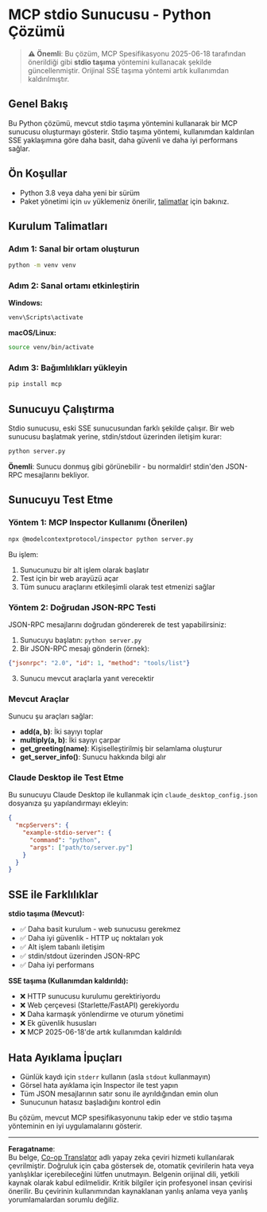 <!--
CO_OP_TRANSLATOR_METADATA:
{
  "original_hash": "68cd055621b3370948a5a1dff7bedc9a",
  "translation_date": "2025-08-26T20:32:45+00:00",
  "source_file": "03-GettingStarted/05-stdio-server/solution/python/README.md",
  "language_code": "tr"
}
-->
# MCP stdio Sunucusu - Python Çözümü

> **⚠️ Önemli**: Bu çözüm, MCP Spesifikasyonu 2025-06-18 tarafından önerildiği gibi **stdio taşıma** yöntemini kullanacak şekilde güncellenmiştir. Orijinal SSE taşıma yöntemi artık kullanımdan kaldırılmıştır.

## Genel Bakış

Bu Python çözümü, mevcut stdio taşıma yöntemini kullanarak bir MCP sunucusu oluşturmayı gösterir. Stdio taşıma yöntemi, kullanımdan kaldırılan SSE yaklaşımına göre daha basit, daha güvenli ve daha iyi performans sağlar.

## Ön Koşullar

- Python 3.8 veya daha yeni bir sürüm
- Paket yönetimi için `uv` yüklemeniz önerilir, [talimatlar](https://docs.astral.sh/uv/#highlights) için bakınız.

## Kurulum Talimatları

### Adım 1: Sanal bir ortam oluşturun

```bash
python -m venv venv
```

### Adım 2: Sanal ortamı etkinleştirin

**Windows:**
```bash
venv\Scripts\activate
```

**macOS/Linux:**
```bash
source venv/bin/activate
```

### Adım 3: Bağımlılıkları yükleyin

```bash
pip install mcp
```

## Sunucuyu Çalıştırma

Stdio sunucusu, eski SSE sunucusundan farklı şekilde çalışır. Bir web sunucusu başlatmak yerine, stdin/stdout üzerinden iletişim kurar:

```bash
python server.py
```

**Önemli**: Sunucu donmuş gibi görünebilir - bu normaldir! stdin'den JSON-RPC mesajlarını bekliyor.

## Sunucuyu Test Etme

### Yöntem 1: MCP Inspector Kullanımı (Önerilen)

```bash
npx @modelcontextprotocol/inspector python server.py
```

Bu işlem:
1. Sunucunuzu bir alt işlem olarak başlatır
2. Test için bir web arayüzü açar
3. Tüm sunucu araçlarını etkileşimli olarak test etmenizi sağlar

### Yöntem 2: Doğrudan JSON-RPC Testi

JSON-RPC mesajlarını doğrudan göndererek de test yapabilirsiniz:

1. Sunucuyu başlatın: `python server.py`
2. Bir JSON-RPC mesajı gönderin (örnek):

```json
{"jsonrpc": "2.0", "id": 1, "method": "tools/list"}
```

3. Sunucu mevcut araçlarla yanıt verecektir

### Mevcut Araçlar

Sunucu şu araçları sağlar:

- **add(a, b)**: İki sayıyı toplar
- **multiply(a, b)**: İki sayıyı çarpar  
- **get_greeting(name)**: Kişiselleştirilmiş bir selamlama oluşturur
- **get_server_info()**: Sunucu hakkında bilgi alır

### Claude Desktop ile Test Etme

Bu sunucuyu Claude Desktop ile kullanmak için `claude_desktop_config.json` dosyanıza şu yapılandırmayı ekleyin:

```json
{
  "mcpServers": {
    "example-stdio-server": {
      "command": "python",
      "args": ["path/to/server.py"]
    }
  }
}
```

## SSE ile Farklılıklar

**stdio taşıma (Mevcut):**
- ✅ Daha basit kurulum - web sunucusu gerekmez
- ✅ Daha iyi güvenlik - HTTP uç noktaları yok
- ✅ Alt işlem tabanlı iletişim
- ✅ stdin/stdout üzerinden JSON-RPC
- ✅ Daha iyi performans

**SSE taşıma (Kullanımdan kaldırıldı):**
- ❌ HTTP sunucusu kurulumu gerektiriyordu
- ❌ Web çerçevesi (Starlette/FastAPI) gerekiyordu
- ❌ Daha karmaşık yönlendirme ve oturum yönetimi
- ❌ Ek güvenlik hususları
- ❌ MCP 2025-06-18'de artık kullanımdan kaldırıldı

## Hata Ayıklama İpuçları

- Günlük kaydı için `stderr` kullanın (asla `stdout` kullanmayın)
- Görsel hata ayıklama için Inspector ile test yapın
- Tüm JSON mesajlarının satır sonu ile ayrıldığından emin olun
- Sunucunun hatasız başladığını kontrol edin

Bu çözüm, mevcut MCP spesifikasyonunu takip eder ve stdio taşıma yönteminin en iyi uygulamalarını gösterir.

---

**Feragatname**:  
Bu belge, [Co-op Translator](https://github.com/Azure/co-op-translator) adlı yapay zeka çeviri hizmeti kullanılarak çevrilmiştir. Doğruluk için çaba göstersek de, otomatik çevirilerin hata veya yanlışlıklar içerebileceğini lütfen unutmayın. Belgenin orijinal dili, yetkili kaynak olarak kabul edilmelidir. Kritik bilgiler için profesyonel insan çevirisi önerilir. Bu çevirinin kullanımından kaynaklanan yanlış anlama veya yanlış yorumlamalardan sorumlu değiliz.